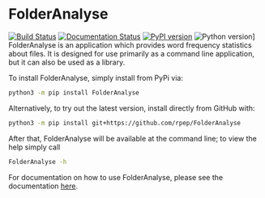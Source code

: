 # FolderAnalyse

[![Build Status](https://travis-ci.com/rpep/folder-analyse.svg?branch=master)](https://travis-ci.com/rpep/folder-analyse)
[![Documentation Status](https://readthedocs.org/projects/folderanalyse/badge/?version=latest)](https://folderanalyse.readthedocs.io/en/latest/?badge=latest)
[![PyPI version](https://badge.fury.io/py/FolderAnalyse.svg)](https://badge.fury.io/py/FolderAnalyse)
![Python version](https://img.shields.io/badge/Python-%3E%3D%203.6-brightgreen.svg)]
FolderAnalyse is an application which provides word frequency statistics about files.
It is designed for use primarily as a command line application, but it can also be 
used as a library.

To install FolderAnalyse, simply install from PyPi via:

```bash
python3 -m pip install FolderAnalyse
```

Alternatively, to try out the latest version, install directly from GitHub with:

```bash
python3 -m pip install git+https://github.com/rpep/FolderAnalyse
```

After that, FolderAnalyse will be available at the command line; to view the help
simply call

```bash
FolderAnalyse -h
```

For documentation on how to use FolderAnalyse, please see the documentation
[here](https://folderanalyse.readthedocs.io/en/latest/).
